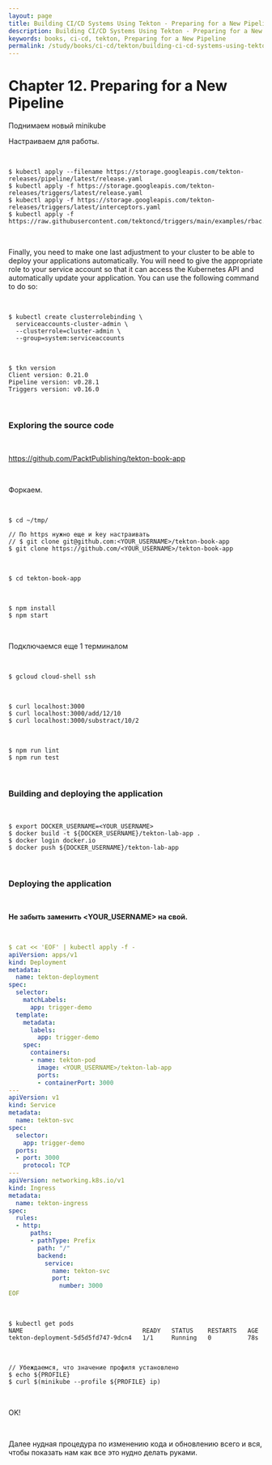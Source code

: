 ```yaml
---
layout: page
title: Building CI/CD Systems Using Tekton - Preparing for a New Pipeline
description: Building CI/CD Systems Using Tekton - Preparing for a New Pipeline
keywords: books, ci-cd, tekton, Preparing for a New Pipeline
permalink: /study/books/ci-cd/tekton/building-ci-cd-systems-using-tekton/preparing-for-a-new-pipeline/
---
```


# Chapter 12. Preparing for a New Pipeline

Поднимаем новый minikube

Настраиваем для работы.

<br/>

```
$ kubectl apply --filename https://storage.googleapis.com/tekton-releases/pipeline/latest/release.yaml
$ kubectl apply -f https://storage.googleapis.com/tekton-releases/triggers/latest/release.yaml
$ kubectl apply -f https://storage.googleapis.com/tekton-releases/triggers/latest/interceptors.yaml
$ kubectl apply -f https://raw.githubusercontent.com/tektoncd/triggers/main/examples/rbac.yaml
```

<br/>

Finally, you need to make one last adjustment to your cluster to be able to deploy your applications automatically. You will need to give the appropriate role to your service account so that it can access the Kubernetes API and automatically update your application. You can use the following command to do so:

<br/>

```
$ kubectl create clusterrolebinding \
  serviceaccounts-cluster-admin \
  --clusterrole=cluster-admin \
  --group=system:serviceaccounts
```

<br/>

```
$ tkn version
Client version: 0.21.0
Pipeline version: v0.28.1
Triggers version: v0.16.0
```

<br/>

### Exploring the source code

<br/>

https://github.com/PacktPublishing/tekton-book-app

<br/>

Форкаем.

<br/>

```
$ cd ~/tmp/

// По https нужно еще и key настраивать
// $ git clone git@github.com:<YOUR_USERNAME>/tekton-book-app
$ git clone https://github.com/<YOUR_USERNAME>/tekton-book-app
```

<br/>

```
$ cd tekton-book-app
```

<br/>

```
$ npm install
$ npm start
```

<br/>

Подключаемся еще 1 терминалом

<br/>

```
$ gcloud cloud-shell ssh
```

<br/>

```
$ curl localhost:3000
$ curl localhost:3000/add/12/10
$ curl localhost:3000/substract/10/2
```

<br/>

```
$ npm run lint
$ npm run test
```

<br/>

### Building and deploying the application

<br/>

```
$ export DOCKER_USERNAME=<YOUR_USERNAME>
$ docker build -t ${DOCKER_USERNAME}/tekton-lab-app .
$ docker login docker.io
$ docker push ${DOCKER_USERNAME}/tekton-lab-app
```

<br/>

### Deploying the application

<br/>

**Не забыть заменить <YOUR_USERNAME> на свой.**

<br/>

```yaml
$ cat << 'EOF' | kubectl apply -f -
apiVersion: apps/v1
kind: Deployment
metadata:
  name: tekton-deployment
spec:
  selector:
    matchLabels:
      app: trigger-demo
  template:
    metadata:
      labels:
        app: trigger-demo
    spec:
      containers:
      - name: tekton-pod
        image: <YOUR_USERNAME>/tekton-lab-app
        ports:
        - containerPort: 3000
---
apiVersion: v1
kind: Service
metadata:
  name: tekton-svc
spec:
  selector:
    app: trigger-demo
  ports:
  - port: 3000
    protocol: TCP
---
apiVersion: networking.k8s.io/v1
kind: Ingress
metadata:
  name: tekton-ingress
spec:
  rules:
  - http:
      paths:
      - pathType: Prefix
        path: "/"
        backend:
          service:
            name: tekton-svc
            port:
              number: 3000
EOF
```

<br/>

```
$ kubectl get pods
NAME                                 READY   STATUS    RESTARTS   AGE
tekton-deployment-5d5d5fd747-9dcn4   1/1     Running   0          78s
```

<br/>

```
// Убеждаемся, что значение профиля установлено
$ echo ${PROFILE}
$ curl $(minikube --profile ${PROFILE} ip)
```

<br/>

OK!

<br/>

Далее нудная процедура по изменению кода и обновлению всего и вся, чтобы показать нам как все это нудно делать руками.
